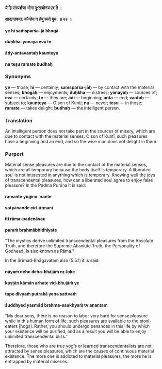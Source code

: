 #### ये हि संस्पर्शजा भोगा दु:खयोनय एव ते ।
#### आद्यन्तवन्त: कौन्तेय न तेषु रमते बुध: ॥ २२ ॥

#### ye hi saṁsparśa-jā bhogā
#### duḥkha-yonaya eva te
#### ādy-antavantaḥ kaunteya
#### na teṣu ramate budhaḥ

### Synonyms

**ye** — those; **hi** — certainly; **saṁsparśa**-**jāḥ** — by contact with the material senses; **bhogāḥ** — enjoyments; **duḥkha** — distress; **yonayaḥ** — sources of; **eva** — certainly; **te** — they are; **ādi** — beginning; **anta** — end; **vantaḥ** — subject to; **kaunteya** — O son of Kuntī; **na** — never; **teṣu** — in those; **ramate** — takes delight; **budhaḥ** — the intelligent person.

### Translation

An intelligent person does not take part in the sources of misery, which are due to contact with the material senses. O son of Kuntī, such pleasures have a beginning and an end, and so the wise man does not delight in them.

### Purport

Material sense pleasures are due to the contact of the material senses, which are all temporary because the body itself is temporary. A liberated soul is not interested in anything which is temporary. Knowing well the joys of transcendental pleasures, how can a liberated soul agree to enjoy false pleasure? In the Padma Purāṇa it is said:

#### ramante yogino ’nante
#### satyānande cid-ātmani
#### iti rāma-padenāsau
#### paraṁ brahmābhidhīyate

“The mystics derive unlimited transcendental pleasures from the Absolute Truth, and therefore the Supreme Absolute Truth, the Personality of Godhead, is also known as Rāma.”

In the Śrīmad-Bhāgavatam also (5.5.1) it is said:

#### nāyaṁ deho deha-bhājāṁ nṛ-loke
#### kaṣṭān kāmān arhate viḍ-bhujāṁ ye
#### tapo divyaṁ putrakā yena sattvaṁ
#### śuddhyed yasmād brahma-saukhyaṁ tv anantam

“My dear sons, there is no reason to labor very hard for sense pleasure while in this human form of life; such pleasures are available to the stool-eaters [hogs]. Rather, you should undergo penances in this life by which your existence will be purified, and as a result you will be able to enjoy unlimited transcendental bliss.”

Therefore, those who are true yogīs or learned transcendentalists are not attracted by sense pleasures, which are the causes of continuous material existence. The more one is addicted to material pleasures, the more he is entrapped by material miseries.